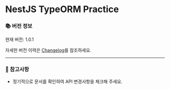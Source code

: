 # NestJS TypeORM Practice

### 📚 버전 정보

현재 버전: 1.0.1

자세한 버전 이력은 [Changelog](/changelog)를 참조하세요.

---

### 📌 참고사항

- 정기적으로 문서를 확인하여 API 변경사항을 체크해 주세요.
